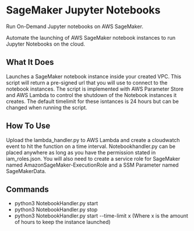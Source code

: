 # SageMaker Jupyter Notebooks
Run On-Demand Jupyter notebooks on AWS SageMaker.

Automate the launching of AWS SageMaker notebook instances to run Jupyter Notebooks on the cloud.

## What It Does
Launches a SageMaker notebook instance inside your created VPC. This script will return a pre-signed url that you will use to connect to the notebook instances. The script is implemented with AWS Parameter Store and AWS Lambda to control the shutdown of the Notebook instances it creates. The default timelimit for these isntances is 24 hours but can be changed when running the script.

## How To Use
Upload the lambda_handler.py to AWS Lambda and create a cloudwatch event to hit the function on a time interval. Notebookhandler.py can be placed anywhere as long as you have the permission stated in iam_roles.json. You will also need to create a service role for SageMaker named AmazonSageMaker-ExecutionRole and a SSM Parameter named SageMakerData.

## Commands
* python3 NotebookHandler.py start
* python3 NotebookHandler.py stop
* python3 NotebookHandler.py start --time-limit x
(Where x is the amount of hours to keep the instance launched)
